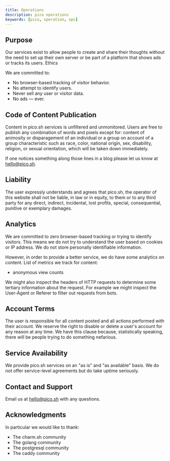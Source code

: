 ```yaml
---
title: Operations
description: pico operations
keywords: [pico, operation, ops]
---
```


## Purpose

Our services exist to allow people to create and share their thoughts without
the need to set up their own server or be part of a platform that shows ads or
tracks its users. Ethics

We are committed to:

- No browser-based tracking of visitor behavior.
- No attempt to identify users.
- Never sell any user or visitor data.
- No ads — ever.

## Code of Content Publication

Content in pico.sh services is unfiltered and unmonitored. Users are free to
publish any combination of words and pixels except for: content of animosity or
disparagement of an individual or a group on account of a group characteristic
such as race, color, national origin, sex, disability, religion, or sexual
orientation, which will be taken down immediately.

If one notices something along those lines in a blog please let us know at
hello@pico.sh.

## Liability

The user expressly understands and agrees that pico.sh, the operator of this
website shall not be liable, in law or in equity, to them or to any third party
for any direct, indirect, incidental, lost profits, special, consequential,
punitive or exemplary damages.

## Analytics

We are committed to zero browser-based tracking or trying to identify visitors.
This means we do not try to understand the user based on cookies or IP address.
We do not store personally identifiable information.

However, in order to provide a better service, we do have some analytics on
content. List of metrics we track for content:

- anonymous view counts

We might also inspect the headers of HTTP requests to determine some tertiary
information about the request. For example we might inspect the User-Agent or
Referer to filter out requests from bots.

## Account Terms

The user is responsible for all content posted and all actions performed with
their account. We reserve the right to disable or delete a user's account for
any reason at any time. We have this clause because, statistically speaking,
there will be people trying to do something nefarious.

## Service Availability

We provide pico.sh services on an "as is" and "as available" basis. We do not
offer service-level agreements but do take uptime seriously.

## Contact and Support

Email us at hello@pico.sh with any questions.

## Acknowledgments

In particular we would like to thank:

- The charm.sh community
- The golang community
- The postgresql community
- The caddy community
